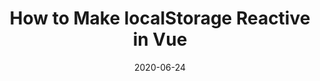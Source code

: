 ---
title: How to Make localStorage Reactive in Vue
date: 2020-06-24
link: https://css-tricks.com/how-to-make-localstorage-reactive-in-vue/
desc: Reactivity is one of Vue’s greatest features. It is also one of the most mysterious if you don’t know what it’s doing behind the scenes. Like, why does it work with objects and arrays and not with other things, like localStorage?
sources: [{ type: css-tricks }]
techs: [vue, localstorage]
---